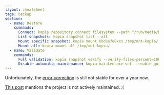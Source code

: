 ```yaml
---
layout: cheatsheet
tags: backup
section:
  - name: Restore
    commands:
      Connect: kopia repository connect filesystem --path "/run/media/BKP2024-02/kopia/"
      List snapshots: kopia snapshot list --all
      Mount specific snapshot: kopia mount kbdae7e8xxx /tmp/mnt-kopia/
      Mount all: kopia mount all /tmp/mnt-kopia/
  - name: Validate
    commands:
      Full validation: kopia snapshot verify --verify-files-percent=100 --file-parallelism=10 --parallel=10
      Disable automatic maintenance: kopia maintenance set --enable-quick=false --enable-full=false
---
```


Unfortunately, the [error correction](https://kopia.io/docs/advanced/ecc/) is still not stable for over a year now.

[This post](https://kopia.discourse.group/t/error-correction-algorithm-questions/1585) mentions the project
is not actively maintained. :(
